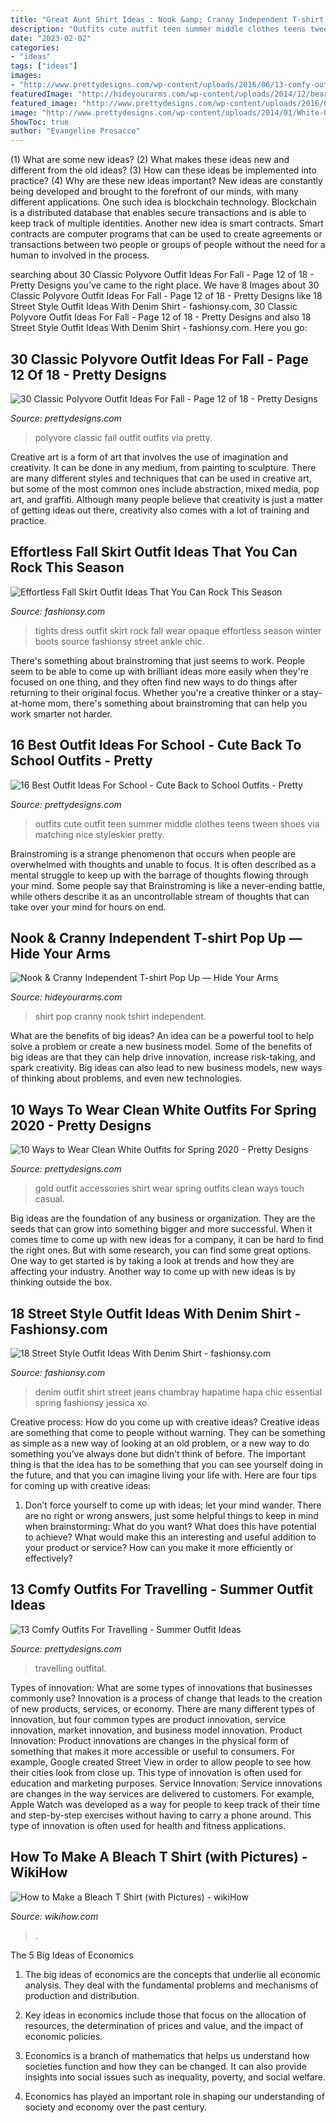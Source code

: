 ```yaml
---
title: "Great Aunt Shirt Ideas : Nook &amp; Cranny Independent T-shirt Pop Up — Hide Your Arms"
description: "Outfits cute outfit teen summer middle clothes teens tween shoes via matching nice styleskier pretty"
date: "2023-02-02"
categories:
- "ideas"
tags: ["ideas"]
images:
- "http://www.prettydesigns.com/wp-content/uploads/2016/06/13-comfy-outfits-for-travelling-1.jpg"
featuredImage: "http://hideyourarms.com/wp-content/uploads/2014/12/bearhug-nook-cranny-tshirt-popup.jpg"
featured_image: "http://www.prettydesigns.com/wp-content/uploads/2016/06/16-cute-outfit-ideas-for-school-7.jpg"
image: "http://www.prettydesigns.com/wp-content/uploads/2014/01/White-Outfit-for-2014-White-shirt-with-gold-accessories..jpg"
ShowToc: true
author: "Evangeline Prosacco"
---
```



(1) What are some new ideas? (2) What makes these ideas new and different from the old ideas? (3) How can these ideas be implemented into practice? (4) Why are these new ideas important?
New ideas are constantly being developed and brought to the forefront of our minds, with many different applications. One such idea is blockchain technology. Blockchain is a distributed database that enables secure transactions and is able to keep track of multiple identities. Another new idea is smart contracts. Smart contracts are computer programs that can be used to create agreements or transactions between two people or groups of people without the need for a human to involved in the process.

	

		
searching about 30 Classic Polyvore Outfit Ideas For Fall - Page 12 of 18 - Pretty Designs you've came to the right place. We have 8 Images about 30 Classic Polyvore Outfit Ideas For Fall - Page 12 of 18 - Pretty Designs like 18 Street Style Outfit Ideas With Denim Shirt - fashionsy.com, 30 Classic Polyvore Outfit Ideas For Fall - Page 12 of 18 - Pretty Designs and also 18 Street Style Outfit Ideas With Denim Shirt - fashionsy.com. Here you go:
		
    
## 30 Classic Polyvore Outfit Ideas For Fall - Page 12 Of 18 - Pretty Designs

<img loading=lazy src="http://www.prettydesigns.com/wp-content/uploads/2018/11/30-classic-polyvore-outfit-ideas-for-fall-12.jpg" onerror="this.onerror=null;this.src='https://tse4.mm.bing.net/th?id=OIP.ooLJVDS-O7vE4Gv47kvZzAHaJ4&amp;pid=15.1';" alt="30 Classic Polyvore Outfit Ideas For Fall - Page 12 of 18 - Pretty Designs">

_Source: prettydesigns.com_

>polyvore classic fall outfit outfits via pretty. 

	

Creative art is a form of art that involves the use of imagination and creativity. It can be done in any medium, from painting to sculpture. There are many different styles and techniques that can be used in creative art, but some of the most common ones include abstraction, mixed media, pop art, and graffiti. Although many people believe that creativity is just a matter of getting ideas out there, creativity also comes with a lot of training and practice.

    
## Effortless Fall Skirt Outfit Ideas That You Can Rock This Season

<img loading=lazy src="http://fashionsy.com/wp-content/uploads/2017/09/fall-outfit-8.jpg" onerror="this.onerror=null;this.src='https://tse1.mm.bing.net/th?id=OIP.yzUodEA6iHXYKRrYL8wp5QHaLH&amp;pid=15.1';" alt="Effortless Fall Skirt Outfit Ideas That You Can Rock This Season">

_Source: fashionsy.com_

>tights dress outfit skirt rock fall wear opaque effortless season winter boots source fashionsy street ankle chic. 

	

There's something about brainstroming that just seems to work. People seem to be able to come up with brilliant ideas more easily when they're focused on one thing, and they often find new ways to do things after returning to their original focus. Whether you're a creative thinker or a stay-at-home mom, there's something about brainstroming that can help you work smarter not harder.

    
## 16 Best Outfit Ideas For School - Cute Back To School Outfits - Pretty

<img loading=lazy src="http://www.prettydesigns.com/wp-content/uploads/2016/06/16-cute-outfit-ideas-for-school-7.jpg" onerror="this.onerror=null;this.src='https://tse4.mm.bing.net/th?id=OIP.Q2ADZZf6-VtgaPztnT-EfwHaML&amp;pid=15.1';" alt="16 Best Outfit Ideas For School - Cute Back to School Outfits - Pretty">

_Source: prettydesigns.com_

>outfits cute outfit teen summer middle clothes teens tween shoes via matching nice styleskier pretty. 

	

Brainstroming is a strange phenomenon that occurs when people are overwhelmed with thoughts and unable to focus. It is often described as a mental struggle to keep up with the barrage of thoughts flowing through your mind. Some people say that Brainstroming is like a never-ending battle, while others describe it as an uncontrollable stream of thoughts that can take over your mind for hours on end.

    
## Nook &amp; Cranny Independent T-shirt Pop Up — Hide Your Arms

<img loading=lazy src="http://hideyourarms.com/wp-content/uploads/2014/12/bearhug-nook-cranny-tshirt-popup.jpg" onerror="this.onerror=null;this.src='https://tse3.mm.bing.net/th?id=OIP.3nfzjTiza00waj_joDWCzwHaHa&amp;pid=15.1';" alt="Nook &amp; Cranny Independent T-shirt Pop Up — Hide Your Arms">

_Source: hideyourarms.com_

>shirt pop cranny nook tshirt independent. 

	

What are the benefits of big ideas?
An idea can be a powerful tool to help solve a problem or create a new business model. Some of the benefits of big ideas are that they can help drive innovation, increase risk-taking, and spark creativity. Big ideas can also lead to new business models, new ways of thinking about problems, and even new technologies.

    
## 10 Ways To Wear Clean White Outfits For Spring 2020 - Pretty Designs

<img loading=lazy src="http://www.prettydesigns.com/wp-content/uploads/2014/01/White-Outfit-for-2014-White-shirt-with-gold-accessories..jpg" onerror="this.onerror=null;this.src='https://tse3.mm.bing.net/th?id=OIP.-jSLGLsN_4jxO5uTVhhLSwAAAA&amp;pid=15.1';" alt="10 Ways to Wear Clean White Outfits for Spring 2020 - Pretty Designs">

_Source: prettydesigns.com_

>gold outfit accessories shirt wear spring outfits clean ways touch casual. 

	

Big ideas are the foundation of any business or organization. They are the seeds that can grow into something bigger and more successful. When it comes time to come up with new ideas for a company, it can be hard to find the right ones. But with some research, you can find some great options. One way to get started is by taking a look at trends and how they are affecting your industry. Another way to come up with new ideas is by thinking outside the box.

    
## 18 Street Style Outfit Ideas With Denim Shirt - Fashionsy.com

<img loading=lazy src="http://fashionsy.com/wp-content/uploads/2014/03/chambrayandwhite.jpg" onerror="this.onerror=null;this.src='https://tse1.mm.bing.net/th?id=OIP.Kjs65FZ1bmfb20iWlHA1FgHaLE&amp;pid=15.1';" alt="18 Street Style Outfit Ideas With Denim Shirt - fashionsy.com">

_Source: fashionsy.com_

>denim outfit shirt street jeans chambray hapatime hapa chic essential spring fashionsy jessica xo. 

	

Creative process: How do you come up with creative ideas?
Creative ideas are something that come to people without warning. They can be something as simple as a new way of looking at an old problem, or a new way to do something you’ve always done but didn’t think of before. The important thing is that the idea has to be something that you can see yourself doing in the future, and that you can imagine living your life with. Here are four tips for coming up with creative ideas: 
1. Don’t force yourself to come up with ideas; let your mind wander. There are no right or wrong answers, just some helpful things to keep in mind when brainstorming: What do you want? What does this have potential to achieve? What would make this an interesting and useful addition to your product or service? How can you make it more efficiently or effectively? 


    
## 13 Comfy Outfits For Travelling - Summer Outfit Ideas

<img loading=lazy src="http://www.prettydesigns.com/wp-content/uploads/2016/06/13-comfy-outfits-for-travelling-1.jpg" onerror="this.onerror=null;this.src='https://tse1.mm.bing.net/th?id=OIP.z5FQYNzoF6eqikua0EP3ywHaJ3&amp;pid=15.1';" alt="13 Comfy Outfits For Travelling - Summer Outfit Ideas">

_Source: prettydesigns.com_

>travelling outfital. 

	

Types of innovation: What are some types of innovations that businesses commonly use?
Innovation is a process of change that leads to the creation of new products, services, or economy. There are many different types of innovation, but four common types are product innovation, service innovation, market innovation, and business model innovation. 
Product Innovation: Product innovations are changes in the physical form of something that makes it more accessible or useful to consumers. For example, Google created Street View in order to allow people to see how their cities look from close up. This type of innovation is often used for education and marketing purposes. Service Innovation: Service innovations are changes in the way services are delivered to customers. For example, Apple Watch was developed as a way for people to keep track of their time and step-by-step exercises without having to carry a phone around. This type of innovation is often used for health and fitness applications.

    
## How To Make A Bleach T Shirt (with Pictures) - WikiHow

<img loading=lazy src="https://www.wikihow.com/images/c/cc/Make-a-Bleach-T-Shirt-Step-19-Version-2.jpg" onerror="this.onerror=null;this.src='https://tse4.mm.bing.net/th?id=OIP.YWU5TNZUSw6VpR0eM6zjDwHaEK&amp;pid=15.1';" alt="How to Make a Bleach T Shirt (with Pictures) - wikiHow">

_Source: wikihow.com_

>. 

	

The 5 Big Ideas of Economics
1. The big ideas of economics are the concepts that underlie all economic analysis. They deal with the fundamental problems and mechanisms of production and distribution.
2. Key ideas in economics include those that focus on the allocation of resources, the determination of prices and value, and the impact of economic policies.

3. Economics is a branch of mathematics that helps us understand how societies function and how they can be changed. It can also provide insights into social issues such as inequality, poverty, and social welfare.

4. Economics has played an important role in shaping our understanding of society and economy over the past century.

